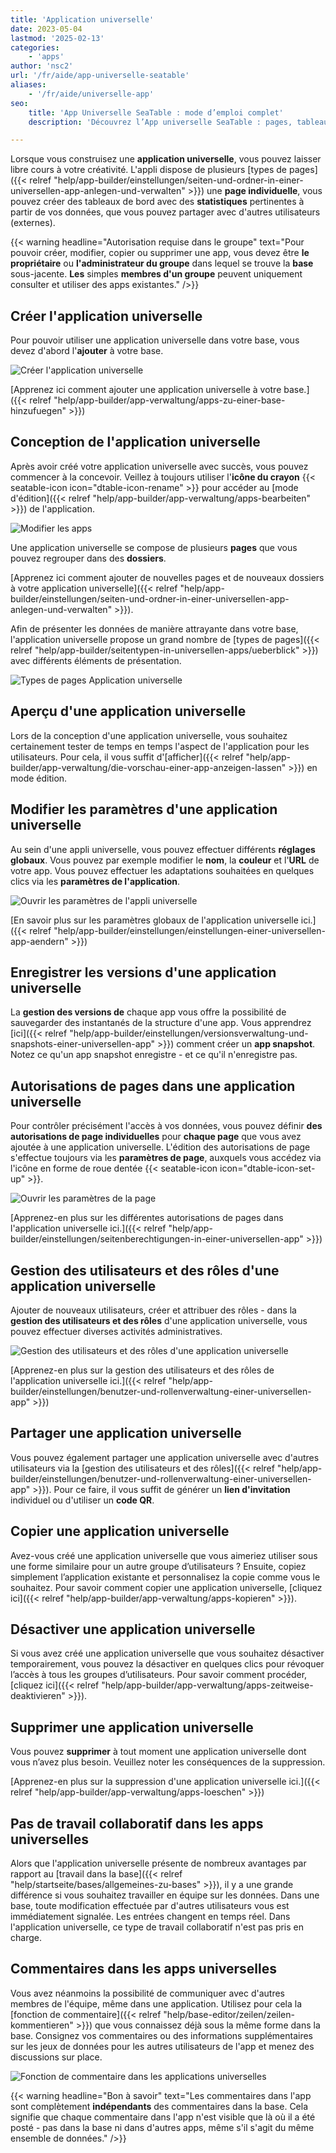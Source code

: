 ```yaml
---
title: 'Application universelle'
date: 2023-05-04
lastmod: '2025-02-13'
categories:
    - 'apps'
author: 'nsc2'
url: '/fr/aide/app-universelle-seatable'
aliases:
    - '/fr/aide/universelle-app'
seo:
    title: 'App Universelle SeaTable : mode d’emploi complet'
    description: 'Découvrez l’App universelle SeaTable : pages, tableaux de bord, droits, gestion d’utilisateurs, partage, duplication et conseils design.'

---
```


Lorsque vous construisez une **application universelle**, vous pouvez laisser libre cours à votre créativité. L'appli dispose de plusieurs [types de pages]({{< relref "help/app-builder/einstellungen/seiten-und-ordner-in-einer-universellen-app-anlegen-und-verwalten" >}}) une **page individuelle**, vous pouvez créer des tableaux de bord avec des **statistiques** pertinentes à partir de vos données, que vous pouvez partager avec d'autres utilisateurs (externes).

{{< warning  headline="Autorisation requise dans le groupe"  text="Pour pouvoir créer, modifier, copier ou supprimer une app, vous devez être **le propriétaire** ou **l'administrateur du groupe** dans lequel se trouve la **base** sous-jacente. **Les** simples **membres d'un groupe** peuvent uniquement consulter et utiliser des apps existantes." />}}

## Créer l'application universelle

Pour pouvoir utiliser une application universelle dans votre base, vous devez d'abord l'**ajouter** à votre base.

![Créer l'application universelle](images/universal-app-preview.png)

[Apprenez ici comment ajouter une application universelle à votre base.]({{< relref "help/app-builder/app-verwaltung/apps-zu-einer-base-hinzufuegen" >}})

## Conception de l'application universelle

Après avoir créé votre application universelle avec succès, vous pouvez commencer à la concevoir. Veillez à toujours utiliser l'**icône du crayon** {{< seatable-icon icon="dtable-icon-rename" >}} pour accéder au [mode d'édition]({{< relref "help/app-builder/app-verwaltung/apps-bearbeiten" >}}) de l'application.

![Modifier les apps](images/Apps-bearbeiten.png)

Une application universelle se compose de plusieurs **pages** que vous pouvez regrouper dans des **dossiers**.

[Apprenez ici comment ajouter de nouvelles pages et de nouveaux dossiers à votre application universelle]({{< relref "help/app-builder/einstellungen/seiten-und-ordner-in-einer-universellen-app-anlegen-und-verwalten" >}}).

Afin de présenter les données de manière attrayante dans votre base, l'application universelle propose un grand nombre de [types de pages]({{< relref "help/app-builder/seitentypen-in-universellen-apps/ueberblick" >}}) avec différents éléments de présentation.

![Types de pages Application universelle](images/Seitentypen-Universal-App.png)

## Aperçu d'une application universelle

Lors de la conception d'une application universelle, vous souhaitez certainement tester de temps en temps l'aspect de l'application pour les utilisateurs. Pour cela, il vous suffit d'[afficher]({{< relref "help/app-builder/app-verwaltung/die-vorschau-einer-app-anzeigen-lassen" >}}) en mode édition.

## Modifier les paramètres d'une application universelle

Au sein d'une appli universelle, vous pouvez effectuer différents **réglages globaux**. Vous pouvez par exemple modifier le **nom**, la **couleur** et l'**URL** de votre app. Vous pouvez effectuer les adaptations souhaitées en quelques clics via les **paramètres de l'application**.

![Ouvrir les paramètres de l'appli universelle](images/global-settings-universal-app.png)

[En savoir plus sur les paramètres globaux de l'application universelle ici.]({{< relref "help/app-builder/einstellungen/einstellungen-einer-universellen-app-aendern" >}})

## Enregistrer les versions d'une application universelle

La **gestion des versions de** chaque app vous offre la possibilité de sauvegarder des instantanés de la structure d'une app. Vous apprendrez [ici]({{< relref "help/app-builder/einstellungen/versionsverwaltung-und-snapshots-einer-universellen-app" >}}) comment créer un **app snapshot**. Notez ce qu'un app snapshot enregistre - et ce qu'il n'enregistre pas.

## Autorisations de pages dans une application universelle

Pour contrôler précisément l'accès à vos données, vous pouvez définir **des autorisations de page individuelles** pour **chaque page** que vous avez ajoutée à une application universelle. L'édition des autorisations de page s'effectue toujours via les **paramètres de page**, auxquels vous accédez via l'icône en forme de roue dentée {{< seatable-icon icon="dtable-icon-set-up" >}}.

![Ouvrir les paramètres de la page](images/page-permissions-universal-app.png)

[Apprenez-en plus sur les différentes autorisations de pages dans l'application universelle ici.]({{< relref "help/app-builder/einstellungen/seitenberechtigungen-in-einer-universellen-app" >}})

## Gestion des utilisateurs et des rôles d'une application universelle

Ajouter de nouveaux utilisateurs, créer et attribuer des rôles - dans la **gestion des utilisateurs et des rôles** d'une application universelle, vous pouvez effectuer diverses activités administratives.

![Gestion des utilisateurs et des rôles d'une application universelle](images/open-user-and-role-management-1.png)

[Apprenez-en plus sur la gestion des utilisateurs et des rôles de l'application universelle ici.]({{< relref "help/app-builder/einstellungen/benutzer-und-rollenverwaltung-einer-universellen-app" >}})

## Partager une application universelle

Vous pouvez également partager une application universelle avec d'autres utilisateurs via la [gestion des utilisateurs et des rôles]({{< relref "help/app-builder/einstellungen/benutzer-und-rollenverwaltung-einer-universellen-app" >}}). Pour ce faire, il vous suffit de générer un **lien d'invitation** individuel ou d'utiliser un **code QR**.

## Copier une application universelle

Avez-vous créé une application universelle que vous aimeriez utiliser sous une forme similaire pour un autre groupe d’utilisateurs ? Ensuite, copiez simplement l’application existante et personnalisez la copie comme vous le souhaitez. Pour savoir comment copier une application universelle, [cliquez ici]({{< relref "help/app-builder/app-verwaltung/apps-kopieren" >}}).

## Désactiver une application universelle

Si vous avez créé une application universelle que vous souhaitez désactiver temporairement, vous pouvez la désactiver en quelques clics pour révoquer l’accès à tous les groupes d’utilisateurs. Pour savoir comment procéder, [cliquez ici]({{< relref "help/app-builder/app-verwaltung/apps-zeitweise-deaktivieren" >}}).

## Supprimer une application universelle

Vous pouvez **supprimer** à tout moment une application universelle dont vous n’avez plus besoin. Veuillez noter les conséquences de la suppression.

[Apprenez-en plus sur la suppression d'une application universelle ici.]({{< relref "help/app-builder/app-verwaltung/apps-loeschen" >}})

## Pas de travail collaboratif dans les apps universelles

Alors que l'application universelle présente de nombreux avantages par rapport au [travail dans la base]({{< relref "help/startseite/bases/allgemeines-zu-bases" >}}), il y a une grande différence si vous souhaitez travailler en équipe sur les données. Dans une base, toute modification effectuée par d'autres utilisateurs vous est immédiatement signalée. Les entrées changent en temps réel. Dans l'application universelle, ce type de travail collaboratif n'est pas pris en charge.

## Commentaires dans les apps universelles

Vous avez néanmoins la possibilité de communiquer avec d'autres membres de l'équipe, même dans une application. Utilisez pour cela la [fonction de commentaire]({{< relref "help/base-editor/zeilen/zeilen-kommentieren" >}}) que vous connaissez déjà sous la même forme dans la base. Consignez vos commentaires ou des informations supplémentaires sur les jeux de données pour les autres utilisateurs de l'app et menez des discussions sur place.

![Fonction de commentaire dans les applications universelles](images/Kommentarfunktion-in-Universellen-Apps.png)

{{< warning  headline="Bon à savoir"  text="Les commentaires dans l'app sont complètement **indépendants** des commentaires dans la base. Cela signifie que chaque commentaire dans l'app n'est visible que là où il a été posté - pas dans la base ni dans d'autres apps, même s'il s'agit du même ensemble de données." />}}
